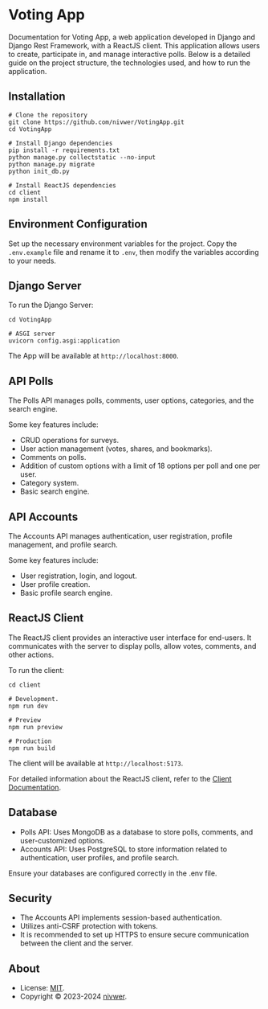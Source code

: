 # Voting App

Documentation for Voting App, a web application developed in Django and Django Rest Framework, with a ReactJS client. This application allows users to create, participate in, and manage interactive polls. Below is a detailed guide on the project structure, the technologies used, and how to run the application.

## Installation

```shell
# Clone the repository
git clone https://github.com/nivwer/VotingApp.git
cd VotingApp

# Install Django dependencies
pip install -r requirements.txt
python manage.py collectstatic --no-input
python manage.py migrate
python init_db.py

# Install ReactJS dependencies
cd client
npm install

```

## Environment Configuration

Set up the necessary environment variables for the project. Copy the `.env.example` file and rename it to `.env`, then modify the variables according to your needs.

## Django Server

To run the Django Server:

```shell
cd VotingApp

# ASGI server
uvicorn config.asgi:application
```

The App will be available at `http://localhost:8000`.

## API Polls

The Polls API manages polls, comments, user options, categories, and the search engine.

Some key features include:

- CRUD operations for surveys.
- User action management (votes, shares, and bookmarks).
- Comments on polls.
- Addition of custom options with a limit of 18 options per poll and one per user.
- Category system.
- Basic search engine.

## API Accounts

The Accounts API manages authentication, user registration, profile management, and profile search.

Some key features include:

- User registration, login, and logout.
- User profile creation.
- Basic profile search engine.

## ReactJS Client

The ReactJS client provides an interactive user interface for end-users. It communicates with the server to display polls, allow votes, comments, and other actions.

To run the client:

```shell
cd client

# Development.
npm run dev

# Preview
npm run preview

# Production
npm run build
```

The client will be available at `http://localhost:5173`.

For detailed information about the ReactJS client, refer to the [Client Documentation](/client/README.md).

## Database

- Polls API: Uses MongoDB as a database to store polls, comments, and user-customized options.
- Accounts API: Uses PostgreSQL to store information related to authentication, user profiles, and profile search.

Ensure your databases are configured correctly in the .env file.

## Security

- The Accounts API implements session-based authentication.
- Utilizes anti-CSRF protection with tokens.
- It is recommended to set up HTTPS to ensure secure communication between the client and the server.

## About

- License: [MIT](/LICENSE).
- Copyright © 2023-2024 [nivwer](https://github.com/nivwer).
